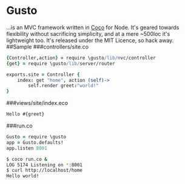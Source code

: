 Gusto
=====
...is an MVC framework written in [Coco](http://github.com/satyr/coco) for Node. It's geared towards flexibility without sacrificing simplicity, and at a mere ~500loc it's lightweight too. It's released under the MIT Licence, so hack away.
##Sample
###controllers/site.co
```coffeescript
{Controller,action} = require \gusto/lib/mvc/controller
{get} = require \gusto/lib/server/router

exports.site = Controller {
	index: get "home", action (self)->
		self.render greet:"world!"
}
```
###views/site/index.eco
```html
Hello #{greet}
```
###run.co
```coffeescript
Gusto = require \gusto
app = Gusto.defaults!
app.listen 8001
```

```bash
$ coco run.co &
LOG	5174 Listening on *:8001
$ curl http://localhost/home
Hello world!
```
